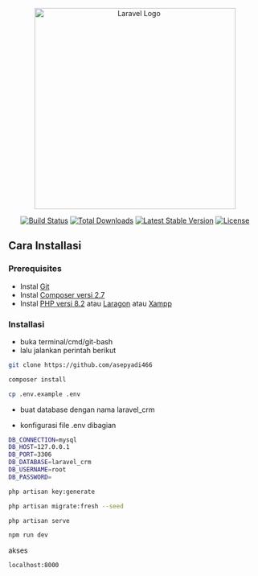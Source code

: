 <p align="center"><a href="https://laravel.com" target="_blank"><img src="https://raw.githubusercontent.com/laravel/art/master/logo-lockup/5%20SVG/2%20CMYK/1%20Full%20Color/laravel-logolockup-cmyk-red.svg" width="400" alt="Laravel Logo"></a></p>

<p align="center">
<a href="https://github.com/laravel/framework/actions"><img src="https://github.com/laravel/framework/workflows/tests/badge.svg" alt="Build Status"></a>
<a href="https://packagist.org/packages/laravel/framework"><img src="https://img.shields.io/packagist/dt/laravel/framework" alt="Total Downloads"></a>
<a href="https://packagist.org/packages/laravel/framework"><img src="https://img.shields.io/packagist/v/laravel/framework" alt="Latest Stable Version"></a>
<a href="https://packagist.org/packages/laravel/framework"><img src="https://img.shields.io/packagist/l/laravel/framework" alt="License"></a>
</p>

## Cara Installasi

### Prerequisites

-   Instal [Git](https://git-scm.com/)
-   Instal [Composer versi 2.7](https://getcomposer.org/)
-   Instal [PHP versi 8.2](https://www.php.net/) atau [Laragon](https://laragon.org/) atau [Xampp](https://www.apachefriends.org/download.html)

### Installasi

-   buka terminal/cmd/git-bash
-   lalu jalankan perintah berikut

```bash
git clone https://github.com/asepyadi466
```


```bash
composer install
```

```bash
cp .env.example .env
```

-   buat database dengan nama laravel_crm

-   konfigurasi file .env dibagian

```bash
DB_CONNECTION=mysql
DB_HOST=127.0.0.1
DB_PORT=3306
DB_DATABASE=laravel_crm
DB_USERNAME=root
DB_PASSWORD=
```

```bash
php artisan key:generate
```

```bash
php artisan migrate:fresh --seed
```

```bash
php artisan serve
```

```bash
npm run dev
```

akses

```bash
localhost:8000
```
